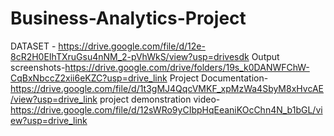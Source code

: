 # Business-Analytics-Project
DATASET - https://drive.google.com/file/d/12e-8cR2H0EIhTXruGsu4nNM_2-pVhWkS/view?usp=drivesdk
Output screenshots-https://drive.google.com/drive/folders/19s_k0DANWFChW-CqBxNbccZ2xii6eKZC?usp=drive_link
Project Documentation-https://drive.google.com/file/d/1t3gMJ4QqcVMKF_xpMzWa4SbyM8xHvcAE/view?usp=drive_link
project demonstration video-https://drive.google.com/file/d/12sWRo9yCIbpHqEeaniKOcChn4N_b1bGL/view?usp=drive_link

